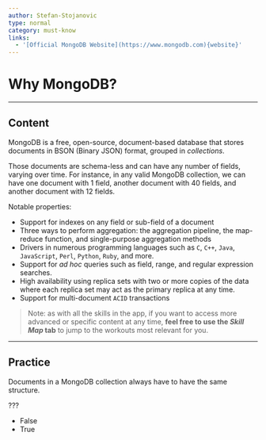 ```yaml
---
author: Stefan-Stojanovic
type: normal
category: must-know
links:
  - '[Official MongoDB Website](https://www.mongodb.com){website}'
---
```


# Why MongoDB?


---

## Content

MongoDB is a free, open-source, document-based database that stores documents in BSON (Binary JSON) format, grouped in *collections*.

Those documents are schema-less and can have any number of fields, varying over time. For instance, in any valid MongoDB collection, we can have one document with 1 field, another document with 40 fields, and another document with 12 fields.

Notable properties:

* Support for indexes on any field or sub-field of a document
* Three ways to perform aggregation: the aggregation pipeline, the map-reduce function, and single-purpose aggregation methods
* Drivers in numerous programming languages such as `C`, `C++`, `Java`, `JavaScript`, `Perl`, `Python`, `Ruby`, and more.
* Support for *ad hoc* queries such as field, range, and regular expression searches.
* High availability using replica sets with two or more copies of the data where each replica set may act as the primary replica at any time.
* Support for multi-document `ACID` transactions

> Note: as with all the skills in the app, if you want to access more advanced or specific content at any time, **feel free to use the *Skill Map* tab** to jump to the workouts most relevant for you.


---

## Practice

Documents in a MongoDB collection always have to have the same structure.

???

* False
* True
 
